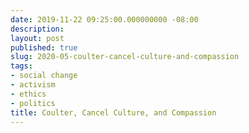 ```yaml
---
date: 2019-11-22 09:25:00.000000000 -08:00
description:
layout: post
published: true
slug: 2020-05-coulter-cancel-culture-and-compassion
tags:
- social change
- activism
- ethics
- politics
title: Coulter, Cancel Culture, and Compassion
---
```

